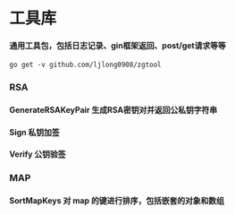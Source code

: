 # 工具库

#### 通用工具包，包括日志记录、gin框架返回、post/get请求等等

```
go get -v github.com/ljlong0908/zgtool
```

### RSA
#### GenerateRSAKeyPair 生成RSA密钥对并返回公私钥字符串
#### Sign 私钥加签
#### Verify 公钥验签

### MAP
#### SortMapKeys 对 map 的键进行排序，包括嵌套的对象和数组
